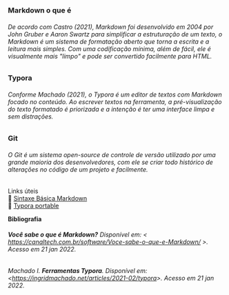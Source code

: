 ### Markdown o que é
###### De acordo com Castro (2021), Markdown foi desenvolvido em 2004 por John Gruber e Aaron Swartz para simplificar a estruturação de um texto, o Markdown é um sistema de formatação aberto que torna a escrita e a leitura mais simples. Com uma codificação mínima, além de fácil, ele é visualmente mais "limpo" e pode ser convertido facilmente para HTML.
### Typora
###### Conforme Machado (2021), o Typora é um editor de textos com Markdown focado no conteúdo. Ao escrever textos na ferramenta, a pré-visualização do texto formatado é priorizada e a intenção é ter uma interface limpa e sem distrações.

### Git 

###### O Git é um sistema open-source de controle de versão utilizado por uma grande maioria dos desenvolvedores, com ele se criar todo histórico de alterações no código de um projeto e facilmente.

Links úteis<br>
🍪 [Sintaxe Básica Markdown](https://www.markdownguide.org/basic-syntax/)<br>
🍪 [Typora portable](https://10hoursperweek.wordpress.com/2020/01/29/portable-typora/)

**Bibliografia**
###### **Você sabe o que é Markdown?** Disponível em: < <https://canaltech.com.br/software/Voce-sabe-o-que-e-Markdown/> >. Acesso em 21 jan 2022.
###### Machado I. **Ferramentas Typora**. Disponível em: <<https://ingridmachado.net/articles/2021-02/typora>>. Acesso em 21 jan 2022.

